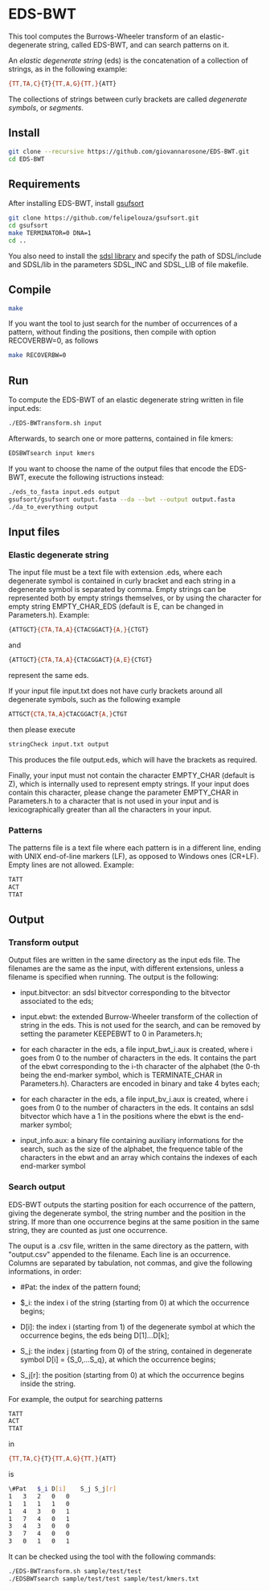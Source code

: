 # EDS-BWT
This tool computes the Burrows-Wheeler transform of an elastic-degenerate string, called EDS-BWT, and can search patterns on it.

An *elastic degenerate string* (eds) is the concatenation of a collection of strings, as in the following example:

```sh
{TT,TA,C}{T}{TT,A,G}{TT,}{ATT}
```

The collections of strings between curly brackets are called *degenerate symbols*, or *segments*.



## Install

```sh
git clone --recursive https://github.com/giovannarosone/EDS-BWT.git 
cd EDS-BWT
```

## Requirements

After installing EDS-BWT, install [gsufsort](https://github.com/felipelouza/gsufsort)

```sh
git clone https://github.com/felipelouza/gsufsort.git
cd gsufsort
make TERMINATOR=0 DNA=1
cd ..
```

You also need to install the [sdsl library](https://github.com/simongog/sdsl-lite) and specify the path of SDSL/include and SDSL/lib in the parameters SDSL_INC and SDSL_LIB of file makefile.


## Compile

```sh
make
```

If you want the tool to just search for the number of occurrences of a pattern, without finding the positions, then compile with option RECOVERBW=0, as follows
```sh
make RECOVERBW=0
```





## Run

To compute the EDS-BWT of an elastic degenerate string written in file input.eds:

```sh
./EDS-BWTransform.sh input
```

Afterwards, to search one or more patterns, contained in file kmers:
```sh
EDSBWTsearch input kmers
```


If you want to choose the name of the output files that encode the EDS-BWT, execute the following istructions instead:
```sh
./eds_to_fasta input.eds output
gsufsort/gsufsort output.fasta --da --bwt --output output.fasta
./da_to_everything output
```


## Input files

### Elastic degenerate string
The input file must be a text file with extension .eds, where each degenerate symbol is contained in curly bracket and each string in a degenerate symbol is separated by comma.
Empty strings can be represented both by empty strings themselves, or by using the character for empty string EMPTY_CHAR_EDS (default is E, can be changed in Parameters.h).
Example:

```sh
{ATTGCT}{CTA,TA,A}{CTACGGACT}{A,}{CTGT}
```
and
```sh
{ATTGCT}{CTA,TA,A}{CTACGGACT}{A,E}{CTGT}
```
represent the same eds.

If your input file input.txt does not have curly brackets around all degenerate symbols, such as the following example
```sh
ATTGCT{CTA,TA,A}CTACGGACT{A,}CTGT
```
then please execute
```sh
stringCheck input.txt output
```

This produces the file output.eds, which will have the brackets as required.


Finally, your input must not contain the character EMPTY_CHAR (default is Z), which is internally used to represent empty strings.
If your input does contain this character, please change the parameter EMPTY_CHAR in Parameters.h to a character that is not used in your input and is lexicographically greater than all the characters in your input. 

### Patterns

The patterns file is a text file where each pattern is in a different line, ending with UNIX end-of-line markers (LF), as opposed to Windows ones (CR+LF).
Empty lines are not allowed. Example:

```sh
TATT
ACT
TTAT
```


## Output

### Transform output

Output files are written in the same directory as the input eds file. The filenames are the same as the input, with different extensions, unless a filename is specified when running. The output is the following:

- input.bitvector: an sdsl bitvector corresponding to the bitvector associated to the eds;

- input.ebwt: the extended Burrow-Wheeler transform of the collection of string in the eds. This is not used for the search, and can be removed by setting the parameter KEEPEBWT to 0 in Parameters.h;

- for each character in the eds, a file input_bwt_i.aux is created, where i goes from 0 to the number of characters in the eds. It contains the part of the ebwt corresponding to the i-th character of the alphabet (the 0-th being the end-marker symbol, which is TERMINATE_CHAR in Parameters.h). Characters are encoded in binary and take 4 bytes each;

- for each character in the eds, a file input_bv_i.aux is created, where i goes from 0 to the number of characters in the eds. It contains an sdsl bitvector which have a 1 in the positions where the ebwt is the end-marker symbol;

- input_info.aux: a binary file containing auxiliary informations for the search, such as the size of the alphabet, the frequence table of the characters in the ebwt and an array which contains the indexes of each end-marker symbol


### Search output

EDS-BWT outputs the starting position for each occurrence of the pattern, giving the degenerate symbol, the string number and the position in the string. If more than one occurrence begins at the same position in the same string, they are counted as just one occurrence.

The ouput is a .csv file, written in the same directory as the pattern, with "output.csv" appended to the filename.
Each line is an occurrence. Columns are separated by tabulation, not commas, and give the following informations, in order:

- \#Pat: the index of the pattern found;

- $_i: the index i of the string (starting from 0) at which the occurrence begins;

- D\[i\]: the index i (starting from 1) of the degenerate symbol at which the occurrence begins, the eds being D\[1\]...D\[k\];

- S_j: the index j (starting from 0) of the string, contained in degenerate symbol D\[i\] = {S_0,...S_q}, at which the occurrence begins;

- S_j\[r\]: the position (starting from 0) at which the occurrence begins inside the string.


For example, the output for searching patterns
```sh
TATT
ACT
TTAT
```

in
```sh
{TT,TA,C}{T}{TT,A,G}{TT,}{ATT}
```

is

```sh
\#Pat	$_i	D[i]	S_j	S_j[r]
1	3	2	0	0
1	1	1	1	0
1	4	3	0	1
1	7	4	0	1
3	4	3	0	0
3	7	4	0	0
3	0	1	0	1
```

It can be checked using the tool with the following commands:
```sh
./EDS-BWTransform.sh sample/test/test
./EDSBWTsearch sample/test/test sample/test/kmers.txt
```



